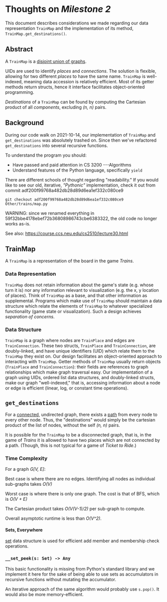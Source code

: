 # Thoughts on _Milestone 2_

This document describes considerations we made regarding our data
representation `TrainMap` and the implementation of its method,
`TrainMap.get_destinations()`.

## Abstract

A `TrainMap` is a
[disjoint union of graphs](https://en.wikipedia.org/wiki/Disjoint_union_of_graphs).

UIDs are used to identify _places_ and _connections_. The solution is flexible,
allowing for two different _places_ to have the same name. `TrainMap` is
well-indexed, meaning data accession is relatively efficient. Most of its
getter methods return structs, hence it interface facilitates object-oriented
programming.

_Destinations_ of a `TrainMap` can be found by computing the Cartesian product
of all _components_, excluding _(n, n)_ pairs.

## Background

During our code walk on 2021-10-14, our implementation of `TrainMap` and
`get_destinations` was absolutely trashed on. Since then we've refactored
`get_destinations` into several recursive functions.

To understand the program you should:

- Have passed and paid attention in CS 3200 ---Algorithms
- Understand features of the Python language, specifically `yield`

There are different schools of thought regarding "readability." If you would
like to see our old, iterative, _"Pythonic"_ implementation, check it out from
commit adf200f99768a482db28d89d6ea1ef332c080ce9

```shell
git checkout adf200f99768a482db28d89d6ea1ef332c080ce9 Other/trains/map.py
```

WARNING: since we renamed everything in
59f32bbe4178ebef72b36808986743cbe6383322,
the old code no longer works as-is.

See also: https://course.ccs.neu.edu/cs2510/lecture30.html

## TrainMap

A `TrainMap` is a representation of the board in the game _Trains_.

### Data Representation

`TrainMap` does not retain information about the game's state (e.g.
whose turn it is) nor any information relevant to visualization (e.g.
the x, y location of places). Think of `TrainMap` as a base, and that
other information as supplemental. Programs which make use of `TrainMap`
should maintain a data structure which relate the elements of `TrainMap`
to whatever specialized functionality (game state or visualization). Such
a design achieves _separation of concerns_.

### Data Structure

`TrainMap` is a graph where nodes are `TrainPlace` and edges are
`TrainConnection`. These two structs, `TrainPlace` and
`TrainConnection`, are doubly-linked, and have unique identifiers
(UID) which relate them to the `TrainMap` they exist on. Our design
facilitates an object-oriented approach to interacting with `TrainMap`.
Getter methods of `TrainMap` usually return objects (`TrainPlace`
and `TrainConnection`): their fields are references to graph
relationships which make graph traversal easy. Our implementation of a
graph using UIDs, ordered list data structures, and doubly-linked structs,
make our graph "well-indexed," that is, accessing information about a
node or edge is efficient (linear, log, or constant time operations).

## `get_destinations`

For a [connected](https://en.wikipedia.org/wiki/Connectivity_%28graph_theory%29),
undirected graph, there exists a
[path](https://en.wikipedia.org/wiki/Path_(graph_theory))
from every node to every other node. Thus, the "destinations" would
simply be the cartesian product of the list of nodes, without the
self _(n, n)_ pairs.

It is possible for the `TrainMap` to be a disconnected graph, that is,
in the game of _Trains_ it is allowed to have two places which are not
connected by a path. (Though, this is not typical for a game of
_Ticket to Ride_.)

### Time Complexity

For a graph _G\[V, E\]_:

Best case is where there are no edges. Identifying all nodes as
individual sub-graphs takes _O(V)_

Worst case is where there is only one graph. The cost is that of BFS,
which is _O(V + E)_

The Cartesian product takes _O(V(V-1)/2)_ per sub-graph to compute.

Overall asymptotic runtime is less than _O(V^2)_.

#### Sets, Everywhere

[set](https://docs.python.org/3.6/library/stdtypes.html#set)
data structure is used for efficient add member and membership check operations.

### `__set_peek(s: Set) -> Any`

This basic functionality is missing from Python's standard library and we
implement it here for the sake of being able to use sets as accumulators
in recursive functions without mutating the accumulator.

An iterative approach of the same algorithm would probably use ``s.pop()``.
It would also be more memory-efficient.
